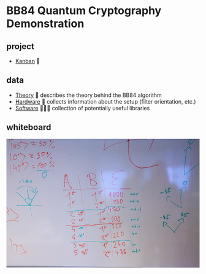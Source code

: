 # BB84 Quantum Cryptography Demonstration

## project

* [Kanban](https://github.com/bmedicke/quantum_cryptography/projects/1) 📝

## data

* [Theory](theory.md) 💭 describes the theory behind the BB84 algorithm
* [Hardware](hardware.md) 🔭 collects information about the setup (filter orientation, etc.)
* [Software](software.md) 🧑🏻‍💻 collection of potentially useful libraries

## whiteboard

![filter](whiteboard/IMG_0391.jpg)

